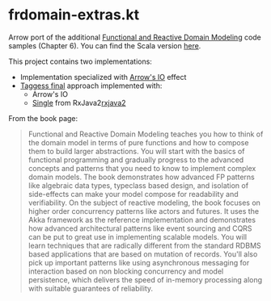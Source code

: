 frdomain-extras.kt
========

Arrow port of the additional [Functional and Reactive Domain Modeling](https://www.manning.com/books/functional-and-reactive-domain-modeling) code samples (Chapter 6). You can find the Scala version [here](https://github.com/debasishg/frdomain-extras).

This project contains two implementations:

- Implementation specialized with [Arrow's IO][arrow-io] effect
- [Taggess final][tagless] approach implemented with:
    - Arrow's IO
    - [Single][rx-single] from RxJava2[rxjava2]

From the book page:

> Functional and Reactive Domain Modeling teaches you how to think of the domain model in terms of pure functions and how to compose them to build larger abstractions. You will start with the basics of functional programming and gradually progress to the advanced concepts and patterns that you need to know to implement complex domain models. The book demonstrates how advanced FP patterns like algebraic data types, typeclass based design, and isolation of side-effects can make your model compose for readability and verifiability.  On the subject of reactive modeling, the book focuses on higher order concurrency patterns like actors and futures. It uses the Akka framework as the reference implementation and demonstrates how advanced architectural patterns like event sourcing and CQRS can be put to great use in implementing scalable models. You will learn techniques that are radically different from the standard RDBMS based applications that are based on mutation of records. You'll also pick up important patterns like using asynchronous messaging for interaction based on non blocking concurrency and model persistence, which delivers the speed of in-memory processing along with suitable guarantees of reliability.

[arrow-io]: https://arrow-kt.io/docs/effects/io/
[tagless]: http://okmij.org/ftp/tagless-final/index.html
[rx-single]: http://reactivex.io/documentation/single.html
[rxjava2]: https://github.com/ReactiveX/RxJava


